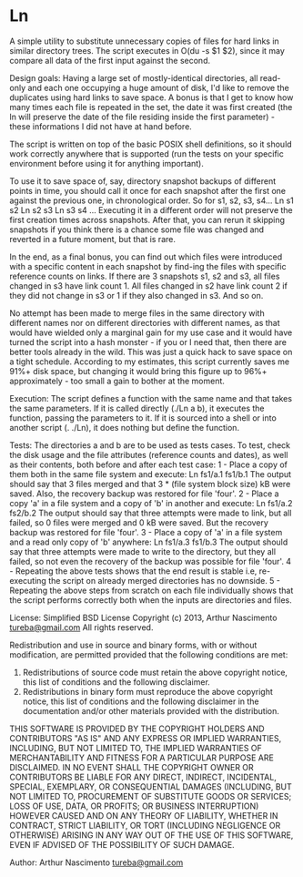 Ln
==

A simple utility to substitute unnecessary copies of files for hard links
in similar directory trees. The script executes in O(du -s $1 $2), since it
may compare all data of the first input against the second.

Design goals:
Having a large set of mostly-identical directories, all read-only and each one
occupying a huge amount of disk, I'd like to remove the duplicates using hard
links to save space. A bonus is that I get to know how many times each file is
repeated in the set, the date it was first created (the ln will preserve the
date of the file residing inside the first parameter) - these informations
I did not have at hand before.

The script is written on top of the basic POSIX shell definitions, so it should
work correctly anywhere that is supported (run the tests on your specific
environment before using it for anything important).

To use it to save space of, say, directory snapshot backups of different points
in time, you should call it once for each snapshot after the first one against
the previous one, in chronological order. So for s1, s2, s3, s4...
	Ln s1 s2
	Ln s2 s3
	Ln s3 s4
	...
Executing it in a different order will not preserve the first creation times
across snapshots. After that, you can rerun it skipping snapshots if you think
there is a chance some file was changed and reverted in a future moment, but
that is rare.

In the end, as a final bonus, you can find out which files were introduced
with a specific content in each snapshot by find-ing the files with specific
reference counts on links. If there are 3 snapshots s1, s2 and s3, all files
changed in s3 have link count 1. All files changed in s2 have link count 2 if
they did not change in s3 or 1 if they also changed in s3. And so on.

No attempt has been made to merge files in the same directory with different
names nor on different directories with different names, as that would have
wielded only a marginal gain for my use case and it would have turned the
script into a hash monster - if you or I need that, then there are better tools
already in the wild. This was just a quick hack to save space on a tight
schedule. According to my estimates, this script currently saves me 91%+ disk
space, but changing it would bring this figure up to 96%+ approximately - too
small a gain to bother at the moment.

Execution:
The script defines a function with the same name and that takes the same
parameters. If it is called directly (./Ln a b), it executes the function,
passing the parameters to it. If it is sourced into a shell or into another
script (. ./Ln), it does nothing but define the function.

Tests:
The directories a and b are to be used as tests cases. To test, check the disk
usage and the file attributes (reference counts and dates), as well as their
contents, both before and after each test case:
1 - Place a copy of them both in the same file system and execute:
		Ln fs1/a.1 fs1/b.1
	The output should say that 3 files merged and that 3 * (file system block
	size) kB were saved. Also, the recovery backup was restored for file 'four'.
2 -	Place a copy 'a' in a file system and a copy of 'b' in another and execute:
		Ln fs1/a.2 fs2/b.2
	The output should say that three attempts were made to link, but all
	failed, so 0 files were merged and 0 kB were saved. But the recovery
	backup was restored for file 'four'.
3 - Place a copy of 'a' in a file system and a read only copy of 'b' anywhere:
		Ln fs1/a.3 fs1/b.3
	The output should say that three attempts were made to write to the
	directory, but they all failed, so not even the recovery of the backup was
	possible for file 'four'.
4 - Repeating the above tests shows that the end result is stable i.e,
	re-executing the script on already merged directories has no downside.
5 - Repeating the above steps from scratch on each file individually shows
	that the script performs correctly both when the inputs are directories
	and files.

License: Simplified BSD License
Copyright (c) 2013, Arthur Nascimento <tureba@gmail.com>
All rights reserved.

Redistribution and use in source and binary forms, with or without
modification, are permitted provided that the following conditions are met:

1. Redistributions of source code must retain the above copyright notice, this
   list of conditions and the following disclaimer.
2. Redistributions in binary form must reproduce the above copyright notice,
   this list of conditions and the following disclaimer in the documentation
   and/or other materials provided with the distribution.

THIS SOFTWARE IS PROVIDED BY THE COPYRIGHT HOLDERS AND CONTRIBUTORS "AS IS" AND
ANY EXPRESS OR IMPLIED WARRANTIES, INCLUDING, BUT NOT LIMITED TO, THE IMPLIED
WARRANTIES OF MERCHANTABILITY AND FITNESS FOR A PARTICULAR PURPOSE ARE
DISCLAIMED. IN NO EVENT SHALL THE COPYRIGHT OWNER OR CONTRIBUTORS BE LIABLE FOR
ANY DIRECT, INDIRECT, INCIDENTAL, SPECIAL, EXEMPLARY, OR CONSEQUENTIAL DAMAGES
(INCLUDING, BUT NOT LIMITED TO, PROCUREMENT OF SUBSTITUTE GOODS OR SERVICES;
LOSS OF USE, DATA, OR PROFITS; OR BUSINESS INTERRUPTION) HOWEVER CAUSED AND
ON ANY THEORY OF LIABILITY, WHETHER IN CONTRACT, STRICT LIABILITY, OR TORT
(INCLUDING NEGLIGENCE OR OTHERWISE) ARISING IN ANY WAY OUT OF THE USE OF THIS
SOFTWARE, EVEN IF ADVISED OF THE POSSIBILITY OF SUCH DAMAGE.

Author: Arthur Nascimento <tureba@gmail.com>

